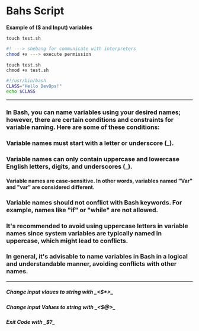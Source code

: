 # Bahs Script

__Example of ($ and Input) variables__

```
touch test.sh
```
```bash
#! ---> shebang for communicate with interpreters
chmod +x ---> execute permission
```
```
touch test.sh
chmod +x test.sh
```
```bash
#!/usr/bin/bash
CLASS="Hello DevOps!"
echo $CLASS
```
---
### In Bash, you can name variables using your desired names; however, there are certain conditions and constraints for variable naming. Here are some of these conditions:

### Variable names must start with a letter or underscore (_).
### Variable names can only contain uppercase and lowercase English letters, digits, and underscores (_).
#### Variable names are case-sensitive. In other words, variables named "Var" and "var" are considered different.
### Variable names should not conflict with Bash keywords. For example, names like "if" or "while" are not allowed.
### It's recommended to avoid using uppercase letters in variable names since system variables are typically named in uppercase, which might lead to conflicts.
### In general, it's advisable to name variables in Bash in a logical and understandable manner, avoiding conflicts with other names.
---





##### **Change input vlaues to string with _**<$*>**_**


##### **Change input Values to string with _**<$@>**_**


##### **Exit Code with _**$?**_**


